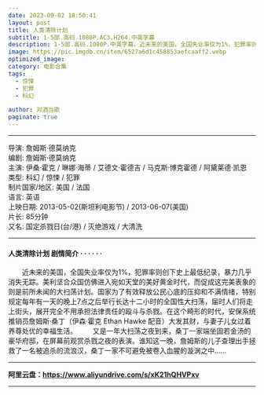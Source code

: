 ```yaml
---
date: 2023-09-02 18:50:41
layout: post
title: 人类清除计划
subtitle: 1-5部.高码.1080P.AC3.H264.中英字幕
description: 1-5部.高码.1080P.中英字幕。近未来的美国，全国失业率仅为1%，犯罪率则创下史上最低纪录，暴力几乎消失无踪。美利坚合众国仿佛进入宛如天堂的美好黄金时代，而促成这完美表象的则是前所未闻的大扫荡计划......
image: https://pic.imgdb.cn/item/6527a6d1c458853aefcaaff2.webp
optimized_image: 
category: 电影合集
tags:
  - 惊悚
  - 犯罪
  - 科幻

author: 对酒当歌
paginate: true
---
```


---

导演: 詹姆斯·德莫纳克  
编剧: 詹姆斯·德莫纳克  
主演: 伊桑·霍克 / 琳娜·海蒂 / 艾德文·霍德吉 / 马克斯·博克霍德 / 阿黛莱德·凯恩  
类型: 科幻 / 惊悚 / 犯罪  
制片国家/地区: 美国 / 法国  
语言: 英语  
上映日期: 2013-05-02(斯坦利电影节) / 2013-06-07(美国)  
片长: 85分钟  
又名: 国定杀戮日(台/港) / 灭绝游戏 / 大清洗  

---

#### 人类清除计划 剧情简介 · · · · · ·

　　近未来的美国，全国失业率仅为1%，犯罪率则创下史上最低纪录，暴力几乎消失无踪。美利坚合众国仿佛进入宛如天堂的美好黄金时代，而促成这完美表象的则是前所未闻的大扫荡计划。国家为了有效释放公民心底的压抑和不满情绪，特别规定每年有一天的晚上7点之后举行长达十二小时的全国性大扫荡，届时人们将走上街头，展开完全不用承担法律责任的殴斗与杀戮。在这个畸形的时代，安保系统推销员詹姆斯·桑丁（伊森·霍克 Ethan Hawke 配音）大发其财，与妻子儿女过着养尊处优的幸福生活。
　　又是一年大扫荡之夜到来，桑丁一家端坐固若金汤的豪华府邸，在屏幕前观赏杀戮之夜的表演。谁知这一晚，詹姆斯的儿子查理出手拯救了一名被追杀的流浪汉，桑丁一家不可避免被卷入血腥的漩涡之中……

---

**阿里云盘：<https://www.aliyundrive.com/s/xK21hQHVPxv>**

---
